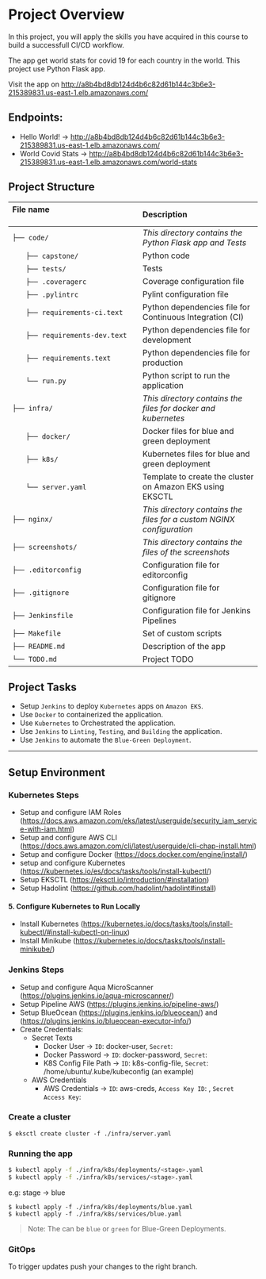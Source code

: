 # Project Overview

In this project, you will apply the skills you have acquired in this course to build a successfull
CI/CD workflow.

The app get world stats for covid 19 for each country in the world. This project use Python Flask app.

Visit the app on http://a8b4bd8db124d4b6c82d61b144c3b6e3-215389831.us-east-1.elb.amazonaws.com/

## Endpoints:

-   Hello World! -> http://a8b4bd8db124d4b6c82d61b144c3b6e3-215389831.us-east-1.elb.amazonaws.com/
-   World Covid Stats -> http://a8b4bd8db124d4b6c82d61b144c3b6e3-215389831.us-east-1.elb.amazonaws.com/world-stats

## Project Structure

| File name 　　　　　　　　　　　　　　 | Description 　　　　　　　                                           |
| :------------------------------------- | :------------------------------------------------------------------- |
| `├── code/`                            | _This directory contains the Python Flask app and Tests_             |
| `　　├── capstone/`                     | Python code                                                          |
| `　　├── tests/`                        | Tests                                                                |
| `　　├── .coveragerc`                   | Coverage configuration file                                          |
| `　　├── .pylintrc`                     | Pylint configuration file                                            |
| `　　├── requirements-ci.text`          | Python dependencies file for Continuous Integration (CI)             |
| `　　├── requirements-dev.text`         | Python dependencies file for development                             |
| `　　├── requirements.text`             | Python dependencies file for production                              |
| `　　└── run.py`                        | Python script to run the application                                 |
| `├── infra/`                           | _This directory contains the files for docker and kubernetes_        |
| `　　├── docker/`                       | Docker files for blue and green deployment                           |
| `　　├── k8s/`                          | Kubernetes files for blue and green deployment                       |
| `　　└── server.yaml`                   | Template to create the cluster on Amazon EKS using EKSCTL            |
| `├── nginx/`                           | _This directory contains the files for a custom NGINX configuration_ |
| `├── screenshots/`                     | _This directory contains the files of the screenshots_               |
| `├── .editorconfig`                    | Configuration file for editorconfig                                  |
| `├── .gitignore`                       | Configuration file for gitignore                                     |
| `├── Jenkinsfile`                      | Configuration file for Jenkins Pipelines                             |
| `├── Makefile`                         | Set of custom scripts                                                |
| `├── README.md`                        | Description of the app                                               |
| `└── TODO.md`                          | Project TODO                                                         |

## Project Tasks

-   Setup `Jenkins` to deploy `Kubernetes` apps on `Amazon EKS`.
-   Use `Docker` to containerized the application.
-   Use `Kubernetes` to Orchestrated the application.
-   Use `Jenkins` to `Linting`, `Testing`, and `Building` the application.
-   Use `Jenkins` to automate the `Blue-Green Deployment`.

---

## Setup Environment

### Kubernetes Steps

-   Setup and configure IAM Roles (https://docs.aws.amazon.com/eks/latest/userguide/security_iam_service-with-iam.html)
-   Setup and configure AWS CLI (https://docs.aws.amazon.com/cli/latest/userguide/cli-chap-install.html)
-   Setup and configure Docker (https://docs.docker.com/engine/install/)
-   setup and configure Kubernetes (https://kubernetes.io/es/docs/tasks/tools/install-kubectl/)
-   Setup EKSCTL (https://eksctl.io/introduction/#installation)
-   Setup Hadolint (https://github.com/hadolint/hadolint#install)

#### 5. Configure Kubernetes to Run Locally

-   Install Kubernetes (https://kubernetes.io/docs/tasks/tools/install-kubectl/#install-kubectl-on-linux)
-   Install Minikube (https://kubernetes.io/docs/tasks/tools/install-minikube/)

### Jenkins Steps

-   Setup and configure Aqua MicroScanner (https://plugins.jenkins.io/aqua-microscanner/)
-   Setup Pipeline AWS (https://plugins.jenkins.io/pipeline-aws/)
-   Setup BlueOcean (https://plugins.jenkins.io/blueocean/) and (https://plugins.jenkins.io/blueocean-executor-info/)
-   Create Credentials:
    -   Secret Texts
        -   Docker User -> `ID`: docker-user, `Secret`: <your-docker-user>
        -   Docker Password -> `ID`: docker-password, `Secret`: <your-docker-password>
        -   K8S Config File Path -> `ID`: k8s-config-file, `Secret`: /home/ubuntu/.kube/kubeconfig (an example)
    -   AWS Credentials
        -   AWS Credentials -> `ID`: aws-creds, `Access Key ID`: <access-key-id>, `Secret Access Key`: <secret-access-key>

### Create a cluster

```
$ eksctl create cluster -f ./infra/server.yaml
```

### Running the app

```sh
$ kubectl apply -f ./infra/k8s/deployments/<stage>.yaml
$ kubectl apply -f ./infra/k8s/services/<stage>.yaml
```

e.g: stage -> blue

```
$ kubectl apply -f ./infra/k8s/deployments/blue.yaml
$ kubectl apply -f ./infra/k8s/services/blue.yaml
```

> Note: The <stage> can be `blue` or `green` for Blue-Green Deployments.

### GitOps

To trigger updates push your changes to the right branch.
